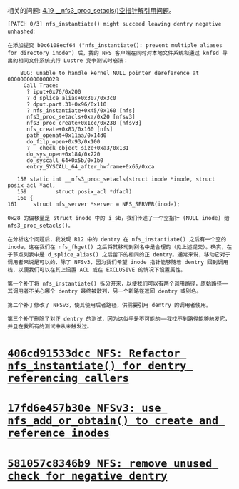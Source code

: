 相关的问题: [4.19 __nfs3_proc_setacls()空指针解引用问题](https://chenxiaosong.com/course/nfs/issues/4.19-null-ptr-deref-in-__nfs3_proc_setacls.html)。

`[PATCH 0/3] nfs_instantiate() might succeed leaving dentry negative unhashed`:
```
在添加提交 b0c6108ecf64 ("nfs_instantiate(): prevent multiple aliases for directory inode") 后，我的 NFS 客户端在同时对本地文件系统和通过 knfsd 导出的相同文件系统执行 Lustre 竞争测试时崩溃：

    BUG: unable to handle kernel NULL pointer dereference at 0000000000000028
     Call Trace:
      ? iput+0x76/0x200
      ? d_splice_alias+0x307/0x3c0
      ? dput.part.31+0x96/0x110
      ? nfs_instantiate+0x45/0x160 [nfs]
      nfs3_proc_setacls+0xa/0x20 [nfsv3]
      nfs3_proc_create+0x1cc/0x230 [nfsv3]
      nfs_create+0x83/0x160 [nfs]
      path_openat+0x11aa/0x14d0
      do_filp_open+0x93/0x100
      ? __check_object_size+0xa3/0x181
      do_sys_open+0x184/0x220
      do_syscall_64+0x5b/0x1b0
      entry_SYSCALL_64_after_hwframe+0x65/0xca

   158 static int __nfs3_proc_setacls(struct inode *inode, struct posix_acl *acl,
   159         struct posix_acl *dfacl)
   160 {
161     struct nfs_server *server = NFS_SERVER(inode);

0x28 的偏移量是 struct inode 中的 i_sb，我们传递了一个空指针 (NULL inode) 给 nfs3_proc_setacls()。

在分析这个问题后，我发现 R12 中的 dentry 在 nfs_instantiate() 之后有一个空的 inode，这在我们在 nfs_fhget() 之后将其移动到别名中是合理的（见上述提交）。确实，在子节点列表中是 d_splice_alias() 之后留下的相同的正 dentry。通常来说，移动它对于调用者来说是可以的，除了 NFSv3，因为我们希望 inode 指针能够随着 dentry 回到调用栈，以便我们可以在其上设置 ACL 或在 EXCLUSIVE 的情况下设置属性。

第一个补丁将 nfs_instantiate() 拆分开来，以便我们可以有两个调用路径，原始路径——其调用者不关心哪个 dentry 最终被散列，另一个新路径返回 dentry 或别名。

第二个补丁修改了 NFSv3，使其使用后者路径，供需要引用 dentry 的调用者使用。

第三个补丁删除了对正 dentry 的测试，因为这似乎是不可能的——我找不到路径能够触发它，并且在我所有的测试中从未触发过。
```

# [`406cd91533dcc NFS: Refactor nfs_instantiate() for dentry referencing callers`](https://lore.kernel.org/linux-nfs/5f1de77be01d5729bf246dce8e2fd2d8d191c6bb.1568377101.git.bcodding@redhat.com/)



# [`17fd6e457b30e NFSv3: use nfs_add_or_obtain() to create and reference inodes`](https://lore.kernel.org/linux-nfs/157982bc982443f8c675d4269e70da55afa82821.1568377101.git.bcodding@redhat.com/)



# [`581057c8346b9 NFS: remove unused check for negative dentry`](https://lore.kernel.org/linux-nfs/34f99243d118543593cf82d5862065fd037c58e7.1568377101.git.bcodding@redhat.com/)